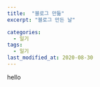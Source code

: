 ```yaml
---
title:  "블로그 만듦"
excerpt: "블로그 만든 날"

categories:
  - 일기
tags:
  - 일기
last_modified_at: 2020-08-30
---
```


hello
